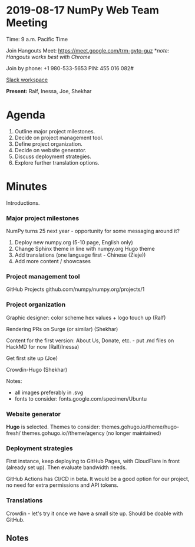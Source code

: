 # 2019-08-17 NumPy Web Team Meeting

Time: 9 a.m. Pacific Time

Join Hangouts Meet: https://meet.google.com/trm-gvto-guz
**note: Hangouts works best with Chrome*

Join by phone: +1 980-533-5653 PIN: 455 016 082#

[Slack workspace](https://numpy-team.slack.com)

**Present:** Ralf, Inessa, Joe, Shekhar 


# Agenda

1. Outline major project milestones.
2. Decide on project management tool.
3. Define project organization.
4. Decide on website generator.
5. Discuss deployment strategies.
6. Explore further translation options. 



# Minutes
Introductions.


### Major project milestones

NumPy turns 25 next year - opportunity for some messaging around it?

1. Deploy new numpy.org (5-10 page, English only)
2. Change Sphinx theme in line with numpy.org Hugo theme
3. Add translations (one language first - Chinese (Zieje))
4. Add more content / showcases

### Project management tool
GitHub Projects
github.com/numpy/numpy.org/projects/1


### Project organization

Graphic designer: color scheme hex values + logo touch up
(Ralf)

Rendering PRs on Surge (or similar) (Shekhar)

Content for the first version: About Us, Donate, etc. - put .md files on HackMD for now (Ralf/Inessa)

Get first site up (Joe)

Crowdin-Hugo (Shekhar)

Notes: 
- all images preferably in .svg
- fonts to consider: fonts.google.com/specimen/Ubuntu

### Website generator
**Hugo** is selected.
Themes to consider:
themes.gohugo.io/theme/hugo-fresh/
themes.gohugo.io//theme/agency (no longer maintained)



### Deployment strategies

First instance, keep deploying to GitHub Pages, with CloudFlare in front (already set up). Then evaluate bandwidth needs.

GitHub Actions has CI/CD in beta. It would be a good option for our project, no need for extra permissions and API tokens.


### Translations

Crowdin - let's try it once we have a small site up. Should be doable with GitHub.


## Notes 
<!-- Other important details discussed during the meeting can be entered here. -->